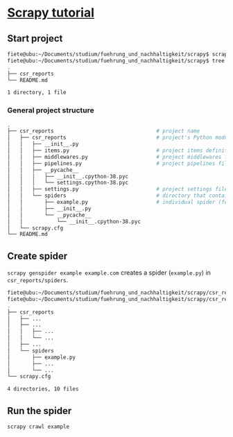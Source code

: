 # [Scrapy tutorial](https://docs.scrapy.org/en/latest/intro/tutorial.html)

## Start project
``` bash
fiete@ubu:~/Documents/studium/fuehrung_und_nachhaltigkeit/scrapy$ scrapy startproject csr_reports
fiete@ubu:~/Documents/studium/fuehrung_und_nachhaltigkeit/scrapy$ tree -L 1
.
├── csr_reports
└── README.md

1 directory, 1 file
```

### General project structure
``` bash
.
├── csr_reports                                 # project name
│   ├── csr_reports                             # project's Python module, you'll import your code from here
│   │   ├── __init__.py
│   │   ├── items.py                            # project items definition file
│   │   ├── middlewares.py                      # project middlewares file
│   │   ├── pipelines.py                        # project pipelines file
│   │   ├── __pycache__
│   │   │   ├── __init__.cpython-38.pyc
│   │   │   └── settings.cpython-38.pyc
│   │   ├── settings.py                         # project settings file
│   │   └── spiders                             # directory that contains all spiders
│   │       ├── example.py                      # individual spider (for example.com)
│   │       ├── __init__.py
│   │       └── __pycache__
│   │           └── __init__.cpython-38.pyc
│   └── scrapy.cfg
└── README.md
```

## Create spider
`scrapy genspider example example.com` creates a spider (`example.py`) in `csr_reports/spiders`.
``` bash
fiete@ubu:~/Documents/studium/fuehrung_und_nachhaltigkeit/scrapy/csr_reports$ scrapy genspider example example.com
fiete@ubu:~/Documents/studium/fuehrung_und_nachhaltigkeit/scrapy/csr_reports$ tree -L 3
.
├── csr_reports
│   ├── ...
│   ├── ...
│   │   ├── ...
│   │   └── ...
│   ├── ...
│   └── spiders
│       ├── example.py
│       ├── ...
│       └── ...
└── scrapy.cfg

4 directories, 10 files
```

## Run the spider
`scrapy crawl example`